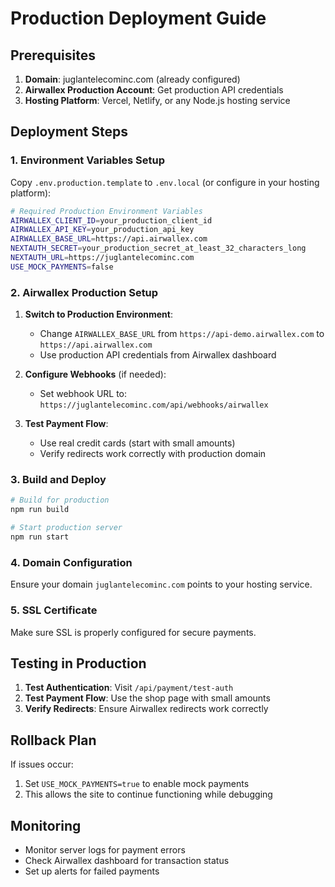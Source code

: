 # Production Deployment Guide

## Prerequisites

1. **Domain**: juglantelecominc.com (already configured)
2. **Airwallex Production Account**: Get production API credentials
3. **Hosting Platform**: Vercel, Netlify, or any Node.js hosting service

## Deployment Steps

### 1. Environment Variables Setup

Copy `.env.production.template` to `.env.local` (or configure in your hosting platform):

```bash
# Required Production Environment Variables
AIRWALLEX_CLIENT_ID=your_production_client_id
AIRWALLEX_API_KEY=your_production_api_key
AIRWALLEX_BASE_URL=https://api.airwallex.com
NEXTAUTH_SECRET=your_production_secret_at_least_32_characters_long
NEXTAUTH_URL=https://juglantelecominc.com
USE_MOCK_PAYMENTS=false
```

### 2. Airwallex Production Setup

1. **Switch to Production Environment**:
   - Change `AIRWALLEX_BASE_URL` from `https://api-demo.airwallex.com` to `https://api.airwallex.com`
   - Use production API credentials from Airwallex dashboard

2. **Configure Webhooks** (if needed):
   - Set webhook URL to: `https://juglantelecominc.com/api/webhooks/airwallex`

3. **Test Payment Flow**:
   - Use real credit cards (start with small amounts)
   - Verify redirects work correctly with production domain

### 3. Build and Deploy

```bash
# Build for production
npm run build

# Start production server
npm run start
```

### 4. Domain Configuration

Ensure your domain `juglantelecominc.com` points to your hosting service.

### 5. SSL Certificate

Make sure SSL is properly configured for secure payments.

## Testing in Production

1. **Test Authentication**: Visit `/api/payment/test-auth`
2. **Test Payment Flow**: Use the shop page with small amounts
3. **Verify Redirects**: Ensure Airwallex redirects work correctly

## Rollback Plan

If issues occur:
1. Set `USE_MOCK_PAYMENTS=true` to enable mock payments
2. This allows the site to continue functioning while debugging

## Monitoring

- Monitor server logs for payment errors
- Check Airwallex dashboard for transaction status
- Set up alerts for failed payments
